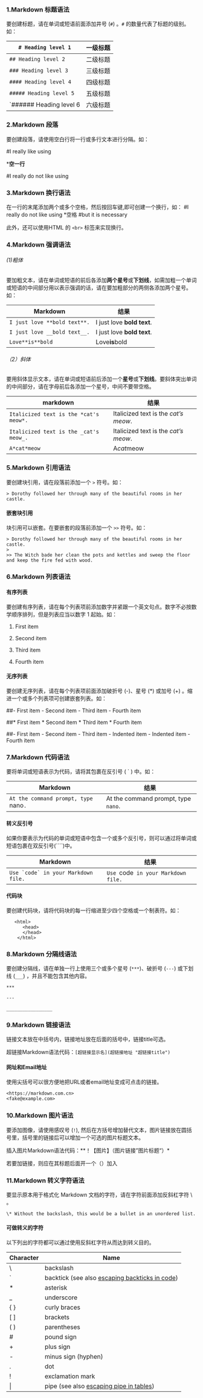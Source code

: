 ### 1.Markdown 标题语法

要创建标题，请在单词或短语前面添加井号 (`#`) 。`#` 的数量代表了标题的级别。如：



| `# Heading level 1`     | 一级标题 |
| ----------------------- | -------- |
| `## Heading level 2`    | 二级标题 |
| `### Heading level 3`   | 三级标题 |
| `#### Heading level 4`  | 四级标题 |
| `##### Heading level 5` | 五级标题 |
| `###### Heading level 6 | 六级标题 |



### 2.Markdown 段落

要创建段落，请使用空白行将一行或多行文本进行分隔。如：

#I really like using

***空一行**

#I really do not like using



### 3.Markdown 换行语法

在一行的末尾添加两个或多个空格，然后按回车键,即可创建一个换行，如：
#I really do not like using  *空格
#but it is necessary

此外，还可以使用HTML 的 `<br>` 标签来实现换行。

### 4.Markdown 强调语法

###### (1)粗体

要加粗文本，请在单词或短语的前后各添加**两个星号**或**下划线**，如需加粗一个单词或短语的中间部分用以表示强调的话，请在要加粗部分的两侧各添加两个星号。如：

| Markdown                     | 结果                       |
| ---------------------------- | -------------------------- |
| `I just love **bold text**.` | I just love **bold text**. |
| `I just love __bold text__.` | I just love **bold text**. |
| `Love**is**bold`             | Love**is**bold             |





###### （2）斜体

要用斜体显示文本，请在单词或短语前后添加一个**星号**或**下划线**。要斜体突出单词的中间部分，请在字母前后各添加一个星号，中间不要带空格。

| markdown                               | 结果                                 |
| -------------------------------------- | ------------------------------------ |
| `Italicized text is the *cat's meow*.` | Italicized text is the *cat’s meow*. |
| `Italicized text is the _cat's meow_.` | Italicized text is the *cat’s meow*. |
| `A*cat*meow`                           | A*cat*meow                           |



### 5.Markdown 引用语法

要创建块引用，请在段落前添加一个 `>` 符号。如：

```
> Dorothy followed her through many of the beautiful rooms in her castle.
```

#### 嵌套块引用

块引用可以嵌套。在要嵌套的段落前添加一个 `>>` 符号。如：

```text
> Dorothy followed her through many of the beautiful rooms in her castle.
>
>> The Witch bade her clean the pots and kettles and sweep the floor and keep the fire fed with wood.
```



### 6.Markdown 列表语法

#### 有序列表

要创建有序列表，请在每个列表项前添加数字并紧跟一个英文句点。数字不必按数学顺序排列，但是列表应当以数字 1 起始。如：

1. First item

2. Second item

3. Third item

4. Fourth item

   

#### 无序列表

要创建无序列表，请在每个列表项前面添加破折号 (-)、星号 (*) 或加号 (+) 。缩进一个或多个列表项可创建嵌套列表。如：

##\- First item
\- Second item
\- Third item
\- Fourth item

\##* First item
\* Second item
\* Third item
\* Fourth item

\##- First item
\- Second item
\- Third item
  \- Indented item
  \- Indented item
\- Fourth item



### 7.Markdown 代码语法

要将单词或短语表示为代码，请将其包裹在反引号 ( ` ) 中。如：

| Markdown                              | 结果                                |
| ------------------------------------- | ----------------------------------- |
| `At the command prompt, type `nano`.` | At the command prompt, type `nano`. |

#### 转义反引号

如果你要表示为代码的单词或短语中包含一个或多个反引号，则可以通过将单词或短语包裹在双反引号(````)中。

| Markdown                                | 结果                                |
| --------------------------------------- | ----------------------------------- |
| ```Use `code` in your Markdown file.``` | `Use `code` in your Markdown file.` |

#### 代码块

要创建代码块，请将代码块的每一行缩进至少四个空格或一个制表符。如：

```text
   <html>
      <head>
      </head>
    </html>
```



### 8.Markdown 分隔线语法

要创建分隔线，请在单独一行上使用三个或多个星号 (`***`)、破折号 (`---`) 或下划线 (`___`) ，并且不能包含其他内容。

```text
***

---

_________________
```



### 9.Markdown 链接语法



链接文本放在中括号内，链接地址放在后面的括号中，链接title可选。

超链接Markdown语法代码：`[超链接显示名](超链接地址 "超链接title")`

#### 网址和Email地址

使用尖括号可以很方便地把URL或者email地址变成可点击的链接。

```tex
<https://markdown.com.cn>
<fake@example.com>
```



### 10.Markdown 图片语法

要添加图像，请使用感叹号 (`!`), 然后在方括号增加替代文本，图片链接放在圆括号里，括号里的链接后可以增加一个可选的图片标题文本。

插入图片Markdown语法代码：**！【图片】（图片链接”图片标题“）*

若要加链接，则应在其标题后面开一个（）加入





### 11.Markdown 转义字符语法



要显示原本用于格式化 Markdown 文档的字符，请在字符前面添加反斜杠字符 \ 。

```text
\* Without the backslash, this would be a bullet in an unordered list.
```





#### 可做转义的字符

以下列出的字符都可以通过使用反斜杠字符从而达到转义目的。

| Character | Name                                                         |
| --------- | ------------------------------------------------------------ |
| \         | backslash                                                    |
| `         | backtick (see also [escaping backticks in code](https://markdown.com.cn/basic-syntax/escaping-characters.html#escaping-backticks)) |
| *         | asterisk                                                     |
| _         | underscore                                                   |
| { }       | curly braces                                                 |
| [ ]       | brackets                                                     |
| ( )       | parentheses                                                  |
| #         | pound sign                                                   |
| +         | plus sign                                                    |
| -         | minus sign (hyphen)                                          |
| .         | dot                                                          |
| !         | exclamation mark                                             |
| \|        | pipe (see also [escaping pipe in tables](https://markdown.com.cn/extended-syntax/escaping-pipe-characters-in-tables.html)) |
